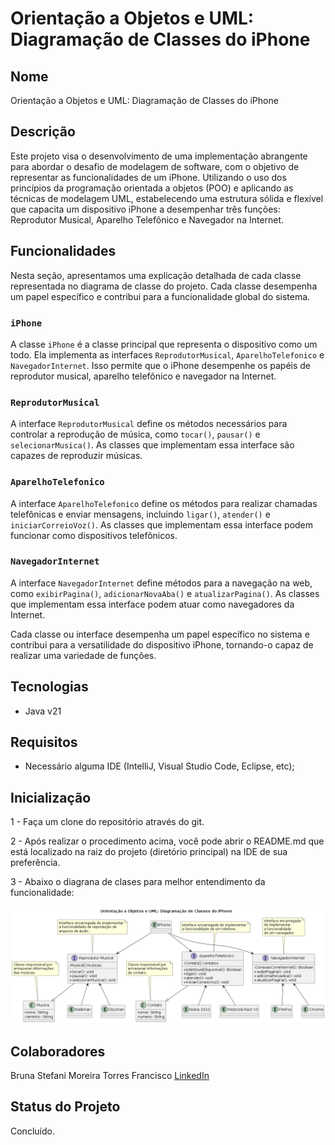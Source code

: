 # Orientação a Objetos e UML: Diagramação de Classes do iPhone 

## Nome
Orientação a Objetos e UML: Diagramação de Classes do iPhone

## Descrição
Este projeto visa o desenvolvimento de uma implementação abrangente para abordar o desafio de modelagem de software, com o objetivo de representar as funcionalidades 
de um iPhone. Utilizando o uso dos princípios da programação orientada a objetos (POO) e aplicando as técnicas de modelagem UML, estabelecendo uma estrutura sólida 
e flexível que capacita um dispositivo iPhone a desempenhar três funções: Reprodutor Musical, Aparelho Telefônico e Navegador na Internet.

## Funcionalidades
Nesta seção, apresentamos uma explicação detalhada de cada classe representada no diagrama de classe do projeto. Cada classe desempenha um papel específico e contribui para a funcionalidade global do sistema.

### `iPhone`

A classe `iPhone` é a classe principal que representa o dispositivo como um todo. Ela implementa as interfaces `ReprodutorMusical`, `AparelhoTelefonico` e `NavegadorInternet`. Isso permite que o iPhone desempenhe os papéis de reprodutor musical, aparelho telefônico e navegador na Internet.

### `ReprodutorMusical`

A interface `ReprodutorMusical` define os métodos necessários para controlar a reprodução de música, como `tocar()`, `pausar()` e `selecionarMusica()`. As classes que implementam essa interface são capazes de reproduzir músicas.

### `AparelhoTelefonico`

A interface `AparelhoTelefonico` define os métodos para realizar chamadas telefônicas e enviar mensagens, incluindo `ligar()`, `atender()` e `iniciarCorreioVoz()`. As classes que implementam essa interface podem funcionar como dispositivos telefônicos.

### `NavegadorInternet`

A interface `NavegadorInternet` define métodos para a navegação na web, como `exibirPagina()`, `adicionarNovaAba()` e `atualizarPagina()`. As classes que implementam essa interface podem atuar como navegadores da Internet.

Cada classe ou interface desempenha um papel específico no sistema e contribui para a versatilidade do dispositivo iPhone, tornando-o capaz de realizar uma variedade de funções.

## Tecnologias
- Java v21

## Requisitos
- Necessário alguma IDE (IntelliJ, Visual Studio Code, Eclipse, etc);

## Inicialização
1 - Faça um clone do repositório através do git.

2 - Após realizar o procedimento acima, você pode abrir o README.md que está localizado na raiz do projeto (diretório principal) na IDE de sua preferência.

3 - Abaixo o diagrana de clases para melhor entendimento da funcionalidade:

<p>
  <img src="docs/iPhone-uml.png" alt="Resultado do Sistema"/><br>
</p>

## Colaboradores
Bruna Stefani Moreira Torres Francisco <a href="https://www.linkedin.com/in/bruna-moreira-torres-francisco/" target="_blank">LinkedIn</a>

## Status do Projeto
Concluído.
